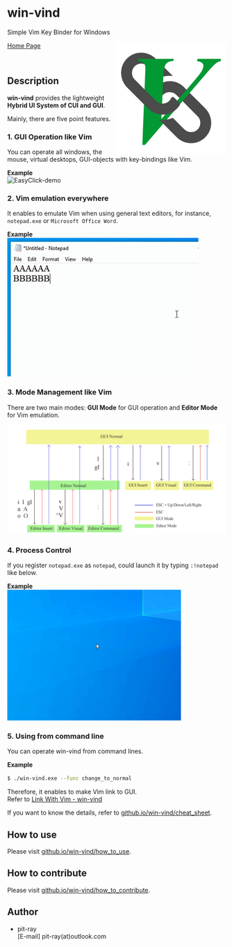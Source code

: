 # win-vind
Simple Vim Key Binder for Windows  

<img src="https://github.com/pit-ray/pit-ray.github.io/blob/master/win-vind/imgs/win-vind-icon.png?raw=true" width="256" height="256" align="right" title="win-vind">

<a href="https://pit-ray.github.io/win-vind/">Home Page</a>  

<br>  

## Description
**win-vind** provides the lightweight **Hybrid UI System of CUI and GUI**.  

Mainly, there are five point features.  

### 1. GUI Operation like Vim  
You can operate all windows, the mouse, virtual desktops, GUI-objects with key-bindings like Vim.  

**Example**  
<img src="https://github.com/pit-ray/pit-ray.github.io/blob/master/win-vind/imgs/EasyClickDemo.gif?raw=true" title="EasyClick-demo" width=700>

### 2. Vim emulation everywhere  
It enables to emulate Vim when using general text editors, for instance, `notepad.exe` or `Microsoft Office Word`.  

**Example**  
<img src="https://github.com/pit-ray/pit-ray.github.io/blob/master/win-vind/imgs/edi-mode-demo.gif?raw=true" />

### 3. Mode Management like Vim  
There are two main modes: **GUI Mode** for GUI operation and **Editor Mode** for Vim emulation.  

<img src="https://github.com/pit-ray/pit-ray.github.io/blob/master/win-vind/imgs/mode_overview_2.jpg?raw=true" width=700 />  

### 4. Process Control  
If you register `notepad.exe` as `notepad`, could launch it by typing `:!notepad` like below.  

**Example**  
<img src="https://github.com/pit-ray/pit-ray.github.io/blob/master/win-vind/imgs/cmd-demo.gif?raw=true" width=400 title="cmd-demo">  

### 5. Using from command line
You can operate win-vind from command lines.  

**Example**  
```bash
$ ./win-vind.exe --func change_to_normal
```
Therefore, it enables to make Vim link to GUI.  
Refer to <a href="https://pit-ray.github.io/win-vind/cheat_sheet/link_with_vim/">Link With Vim - win-vind</a>  

If you want to know the details, refer to <a href="https://pit-ray.github.io/win-vind/cheat_sheet/">github.io/win-vind/cheat_sheet</a>.  

## How to use
Please visit <a href="https://pit-ray.github.io/win-vind/how_to_use/">github.io/win-vind/how_to_use</a>.  

## How to contribute
Please visit <a href="https://pit-ray.github.io/win-vind/how_to_contribute/">github.io/win-vind/how_to_contribute</a>.  

<!--
## Latest Log
It has differences from the latest release.
`release` is the so-called stable version.

### Fix

### Change

### New
#### General

#### Options

#### Functions

### Bugs

## ToDo

-->

## Author
- pit-ray  
[E-mail] pit-ray(at)outlook.com
